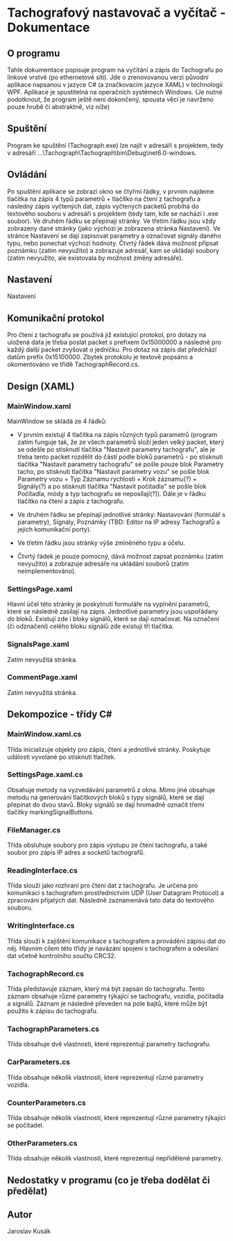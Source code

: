 # Tachografový nastavovač a vyčítač - Dokumentace

## O programu

Tahle dokumentace popisuje program na vyčítání a zápis do Tachografu po linkové vrstvě (po ethernetové síti). Jde o zrenovovanou verzi původní aplikace napsanou v jazyce C# (a značkovacím jazyce XAML) v technologii WPF. Aplikace je spustitelná na operačních systémech Windows. (Je nutné podotknout, že program ještě není dokončený, spousta věcí je navrženo pouze hrubě či abstraktně, viz níže)

## Spuštění

Program ke spuštění (Tachograph.exe) lze najít v adresáři s projektem, tedy v adresáři ...\Tachograph\Tachograph\bin\Debug\net6.0-windows.

## Ovládání

Po spuštění aplikace se zobrazí okno se čtyřmi řádky, v prvním najdeme tlačítka na zápis 4 typů parametrů + tlačítko na čtení z tachografu a následný zápis vyčtených dat, zápis vyčtených packetů probíhá do textového souboru v adresáři s projektem (tedy tam, kde se nachází i .exe soubor). Ve druhém řádku se přepínají stránky. Ve třetím řádku jsou vždy zobrazeny dané stránky (jako výchozí je zobrazena stránka Nastavení). Ve stránce Nastavení se dají zapisovat parametry a označovat signály daného typu, nebo ponechat výchozí hodnoty. Čtvrtý řádek dává možnost připsat poznámku (zatím nevyužito) a zobrazuje adresář, kam se ukládají soubory (zatím nevyužito, ale existovala by možnost změny adresáře).

## Nastavení

Nastavení

## Komunikační protokol

Pro čtení z tachografu se používá již existující protokol, pro dotazy na uložená data je třeba poslat packet s prefixem 0x15000000 a následně pro každý další packet zvyšovat o jedničku. Pro dotaz na zápis dat předchází datům prefix 0x15100000. Zbytek protokolu je textově popsáno a okomentováno ve třídě TachographRecord.cs.

## Design (XAML)

### MainWindow.xaml

MainWindow se skládá ze 4 řádků: 

- V prvním existují 4 tlačítka na zápis různých typů parametrů (program zatím funguje tak, že ze všech parametrů složí jeden velký packet, který se odešle po stisknutí tlačítka "Nastavit parametry tachografu", ale je třeba tento packet rozdělit do částí podle bloků parametrů - po stisknutí tlačítka "Nastavit parametry tachografu" se pošle pouze blok Parametry tacho, po stisknutí tlačítka "Nastavit parametry vozu" se pošle blok Parametry vozu + Typ Záznamu rychlosti + Krok záznamu(?) + Signály(?) a po stisknutí tlačítka "Nastavit počítadla" se pošle blok Počítadla, módy a typ tachografu se neposílají(?)). Dále je v řádku tlačítko na čtení a zápis z tachografu.

- Ve druhém řádku se přepínají jednotlivé stránky: Nastavování (formulář s parametry), Signály, Poznámky (TBD: Editor na IP adresy Tachografů a jejich komunikační porty).

- Ve třetím řádku jsou stránky výše zmíněného typu a účelu.

- Čtvrtý řádek je pouze pomocný, dává možnost zapsat poznámku (zatím nevyužito) a zobrazuje adresáře na ukládání souborů (zatím neimplementováno).

### SettingsPage.xaml

Hlavní účel této stránky je poskytnutí formuláře na vyplnění parametrů, které se následně zasílají na zápis. Jednotlivé parametry jsou uspořádany do bloků. Existují zde i bloky signálů, které se dají označovat. Na označení (či odznačení) celého bloku signálů zde existují tři tlačítka.

### SignalsPage.xaml

Zatím nevyužitá stránka.

### CommentPage.xaml

Zatím nevyužitá stránka.

## Dekompozice - třídy C#

### MainWindow.xaml.cs

Třída inicializuje objekty pro zápis, čtení a jednotlivé stránky. Poskytuje události vyvolané po stisknutí tlačítek.

### SettingsPage.xaml.cs

Obsahuje metody na vyzvedávání parametrů z okna. Mimo jiné obsahuje metodu na generování tlačítkových bloků s typy signálů, které se dají přepínat do dvou stavů. Bloky signálů se dají hromadně označit třemi tlačítky markingSignalButtons.

### FileManager.cs

Třída obsluhuje soubory pro zápis výstupu ze čtení tachografu, a také soubor pro zápis IP adres a socketů tachografů.

### ReadingInterface.cs

Třída slouží jako rozhraní pro čtení dat z tachografu. Je určena pro komunikaci s tachografem prostřednictvím UDP (User Datagram Protocol) a zpracování přijatých dat. Následně zaznamenává tato data do textového souboru.

### WritingInterface.cs

Třída slouží k zajištění komunikace s tachografem a provádění zápisu dat do něj. Hlavním cílem této třídy je navázání spojení s tachografem a odesílání dat včetně kontrolního součtu CRC32.

### TachographRecord.cs

Třída představuje záznam, který má být zapsán do tachografu. Tento záznam obsahuje různé parametry týkající se tachografu, vozidla, počítadla a signálů. Záznam je následně převeden na pole bajtů, které může být použito k zápisu do tachografu.

### TachographParameters.cs

Třída obsahuje dvě vlastnosti, které reprezentují parametry tachografu.

### CarParameters.cs

Třída obsahuje několik vlastností, které reprezentují různé parametry vozidla.

### CounterParameters.cs

Třída obsahuje několik vlastností, které reprezentují různé parametry týkající se počítadel.

### OtherParameters.cs

Třída obsahuje několik vlastností, které reprezentují nepřidělené parametry.

## Nedostatky v programu (co je třeba dodělat či předělat)

## Autor

Jaroslav Kusák